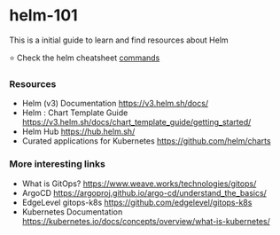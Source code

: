# helm-101
This is a initial guide to learn and find resources about Helm  

:star: Check the helm cheatsheet [commands](helm-commands.md) 

### Resources
- Helm (v3) Documentation https://v3.helm.sh/docs/
- Helm : Chart Template Guide https://v3.helm.sh/docs/chart_template_guide/getting_started/
- Helm Hub https://hub.helm.sh/ 
- Curated applications for Kubernetes https://github.com/helm/charts

### More interesting links
- What is GitOps? https://www.weave.works/technologies/gitops/
- ArgoCD https://argoproj.github.io/argo-cd/understand_the_basics/ 
- EdgeLevel gitops-k8s https://github.com/edgelevel/gitops-k8s
- Kubernetes Documentation https://kubernetes.io/docs/concepts/overview/what-is-kubernetes/